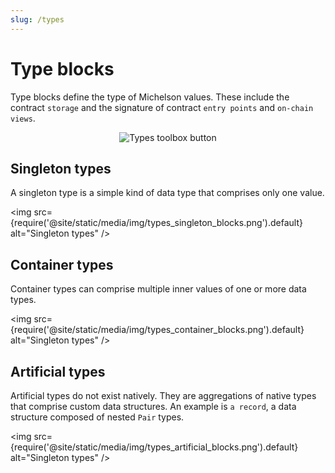 ```yaml
---
slug: /types
---
```


# Type blocks

Type blocks define the type of Michelson values. These include the contract `storage` and the signature of contract `entry points` and `on-chain views`.

<center>
    <img
        src={require('@site/static/media/img/types_toolbar_button.png').default}
        alt="Types toolbox button"
    />
</center>

## Singleton types

A singleton type is a simple kind of data type that comprises only one value.

<img
    src={require('@site/static/media/img/types_singleton_blocks.png').default}
    alt="Singleton types"
/>

## Container types

Container types can comprise multiple inner values of one or more data types.

<img
    src={require('@site/static/media/img/types_container_blocks.png').default}
    alt="Singleton types"
/>

## Artificial types

Artificial types do not exist natively. They are aggregations of native types that comprise custom data structures. An example is `a record`, a data structure composed of nested `Pair` types.

<img
    src={require('@site/static/media/img/types_artificial_blocks.png').default}
    alt="Singleton types"
/>
